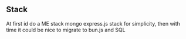 ## Stack
At first id do a ME stack mongo express.js stack for simplicity,
then with time it could be nice to migrate to bun.js and SQL

